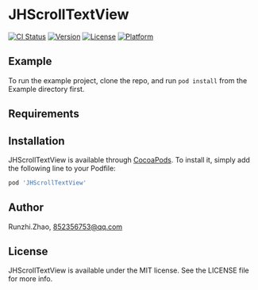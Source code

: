 # JHScrollTextView

[![CI Status](https://img.shields.io/travis/Runzhi.Zhao/JHScrollTextView.svg?style=flat)](https://travis-ci.org/Runzhi.Zhao/JHScrollTextView)
[![Version](https://img.shields.io/cocoapods/v/JHScrollTextView.svg?style=flat)](https://cocoapods.org/pods/JHScrollTextView)
[![License](https://img.shields.io/cocoapods/l/JHScrollTextView.svg?style=flat)](https://cocoapods.org/pods/JHScrollTextView)
[![Platform](https://img.shields.io/cocoapods/p/JHScrollTextView.svg?style=flat)](https://cocoapods.org/pods/JHScrollTextView)

## Example

To run the example project, clone the repo, and run `pod install` from the Example directory first.

## Requirements

## Installation

JHScrollTextView is available through [CocoaPods](https://cocoapods.org). To install
it, simply add the following line to your Podfile:

```ruby
pod 'JHScrollTextView'
```

## Author

Runzhi.Zhao, 852356753@qq.com

## License

JHScrollTextView is available under the MIT license. See the LICENSE file for more info.
